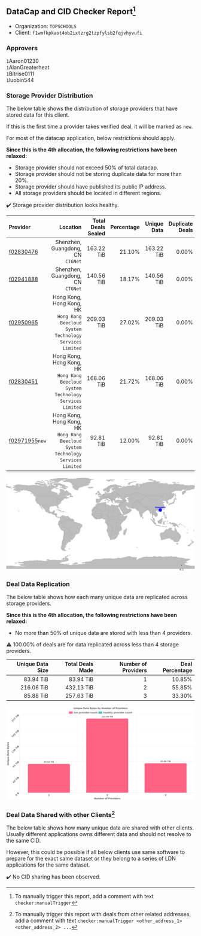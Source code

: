 ## DataCap and CID Checker Report[^1]
 - Organization: `TOPSCHOOLS`
 - Client: `f1wmfkpkaot4ob2ixtzrg2tzpfylsb2fqjvhyvufi`
### Approvers
`1`Aaron01230<br/>`1`AlanGreaterheat<br/>`1`Bitrise0111<br/>`1`luobin544


### Storage Provider Distribution
The below table shows the distribution of storage providers that have stored data for this client.

If this is the first time a provider takes verified deal, it will be marked as `new`.

For most of the datacap application, below restrictions should apply.

**Since this is the 4th allocation, the following restrictions have been relaxed:**
 - Storage provider should not exceed 50% of total datacap.
 - Storage provider should not be storing duplicate data for more than 20%.
 - Storage provider should have published its public IP address.
 - All storage providers should be located in different regions.

✔️ Storage provider distribution looks healthy.

| Provider                                                    |                                                                             Location | Total Deals Sealed | Percentage | Unique Data | Duplicate Deals |
| :---------------------------------------------------------- | -----------------------------------------------------------------------------------: | -----------------: | ---------: | ----------: | --------------: |
| [f02830476](https://filfox.info/en/address/f02830476)       |                                                 Shenzhen, Guangdong, CN<br/>`CTGNet` |         163.22 TiB |     21.10% |  163.22 TiB |           0.00% |
| [f02941888](https://filfox.info/en/address/f02941888)       |                                                 Shenzhen, Guangdong, CN<br/>`CTGNet` |         140.56 TiB |     18.17% |  140.56 TiB |           0.00% |
| [f02950965](https://filfox.info/en/address/f02950965)       | Hong Kong, Hong Kong, HK<br/>`Hong Kong Beecloud System Technology Services Limited` |         209.03 TiB |     27.02% |  209.03 TiB |           0.00% |
| [f02830451](https://filfox.info/en/address/f02830451)       | Hong Kong, Hong Kong, HK<br/>`Hong Kong Beecloud System Technology Services Limited` |         168.06 TiB |     21.72% |  168.06 TiB |           0.00% |
| [f02971955](https://filfox.info/en/address/f02971955)`new`  | Hong Kong, Hong Kong, HK<br/>`Hong Kong Beecloud System Technology Services Limited` |          92.81 TiB |     12.00% |   92.81 TiB |           0.00% |

<img src="https://raw.githubusercontent.com/data-preservation-programs/filplus-checker-assets/main/filecoin-project/filecoin-plus-large-datasets/issues/2283/1709261695969.png"/>

### Deal Data Replication
The below table shows how each many unique data are replicated across storage providers.


**Since this is the 4th allocation, the following restrictions have been relaxed:**
- No more than 50% of unique data are stored with less than 4 providers.

⚠️ 100.00% of deals are for data replicated across less than 4 storage providers.

| Unique Data Size | Total Deals Made | Number of Providers | Deal Percentage |
| ---------------: | ---------------: | ------------------: | --------------: |
|        83.94 TiB |        83.94 TiB |                   1 |          10.85% |
|       216.06 TiB |       432.13 TiB |                   2 |          55.85% |
|        85.88 TiB |       257.63 TiB |                   3 |          33.30% |

<img src="https://raw.githubusercontent.com/data-preservation-programs/filplus-checker-assets/main/filecoin-project/filecoin-plus-large-datasets/issues/2283/1709261696596.png"/>

### Deal Data Shared with other Clients[^3]
The below table shows how many unique data are shared with other clients.
Usually different applications owns different data and should not resolve to the same CID.

However, this could be possible if all below clients use same software to prepare for the exact same dataset or they belong to a series of LDN applications for the same dataset.

✔️ No CID sharing has been observed.

[^1]: To manually trigger this report, add a comment with text `checker:manualTrigger`

[^2]: Deals from those addresses are combined into this report as they are specified with `checker:manualTrigger`

[^3]: To manually trigger this report with deals from other related addresses, add a comment with text `checker:manualTrigger <other_address_1> <other_address_2> ...`
